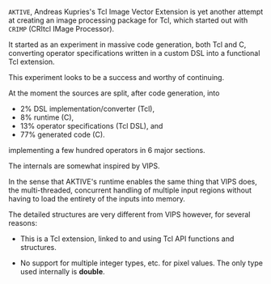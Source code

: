 
`AKTIVE`, Andreas Kupries's Tcl Image Vector Extension is yet another attempt
at creating an image processing package for Tcl, which started out with
`CRIMP` (CRItcl IMage Processor).

It started as an experiment in massive code generation, both Tcl and C,
converting operator specifications written in a custom DSL into a functional
Tcl extension.

This experiment looks to be a success and worthy of continuing.

At the moment the sources are split, after code generation, into

  - 2% DSL implementation/converter (Tcl),
  - 8% runtime (C),
  - 13% operator specifications (Tcl DSL), and
  - 77% generated code (C).

implementing a few hundred operators in 6 major sections.

The internals are somewhat inspired by VIPS.

In the sense that AKTIVE's runtime enables the same thing that VIPS does, the
multi-threaded, concurrent handling of multiple input regions without having
to load the entirety of the inputs into memory.

The detailed structures are very different from VIPS however, for several reasons:

  - This is a Tcl extension, linked to and using Tcl API functions and structures.

  - No support for multiple integer types, etc. for pixel values. The only type
    used internally is __double__.
